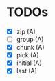 # TODOs

* [x] zip         (A)
* [ ] group       (A)
* [x] chunk       (A)
* [x] pick        (A)
* [x] initial     (A) 
* [x] last        (A)
